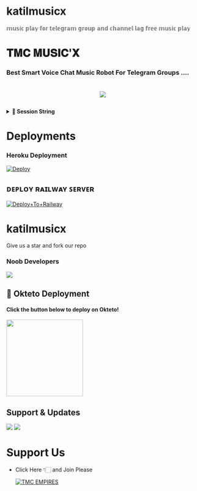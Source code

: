 # katilmusicx
𝕞𝕦𝕤𝕚𝕔 𝕡𝕝𝕒𝕪 𝕗𝕠𝕣 𝕥𝕖𝕝𝕖𝕘𝕣𝕒𝕞 𝕘𝕣𝕠𝕦𝕡 𝕒𝕟𝕕 𝕔𝕙𝕒𝕟𝕟𝕖𝕝 𝕝𝕒𝕘 𝕗𝕣𝕖𝕖 𝕞𝕦𝕤𝕚𝕔 𝕡𝕝𝕒𝕪

#  𝐓𝐌𝐂 𝐌𝐔𝐒𝐈𝐂'𝐗

### Best Smart Voice Chat Music Robot For Telegram Groups ....

# <p align="center"><a href="https://github.com/bhumiharsaurabh/katilmusicx"><img src="https://github-readme-stats.vercel.app/api/pin?username=bhumiharsaurabh&show_icons=true&theme=dracula&hide_border=true&repo=katilmusicx"></a></p>
<p align="center">

  <details>
<summary><b>🔗 Session String</b></summary>
<br>

> You'll need a [API_ID](https://my.telegram.org/auth) & [API_HASH](https://my.telegram.org/auth) in order to generate pyrogram session string. 
> Always remember to use good API combo else your account could be deleted.

<h4> Generate Session via Telegram Bot: </h4>    
<p><a href="https://t.me/TmcStringGenBot"><img src="https://img.shields.io/badge/Generate%20On%20Bot-blueviolet?style=for-the-badge&logo=Telegram" width="350""/></a></p>

</details>

  
  
# Deployments
  
### Heroku Deployment
  
  [![Deploy](https://www.herokucdn.com/deploy/button.svg)](https://heroku.com/deploy?template=https://github.com/Katilkunjan/katilmusicx-1)

 





 
  ## ᴅᴇᴘʟᴏʏ ʀᴀɪʟᴡᴀʏ ꜱᴇʀᴠᴇʀ </h4>

[![Deploy+To+Railway](https://railway.app/button.svg)](https://railway.app/new/template?template=https://github.com/Katilkunjan/katilmusicx-1&envs=SESSION_NAME,BOT_TOKEN,BOT_NAME,API_ID,API_HASH,SUDO_USERS,DURATION_LIMIT)

  

  
# katilmusicx
Give us a star and fork our repo
  
  
  
### Noob Developers 
  
<a href="https://t.me/tera_baap_katil"><img src="https://img.shields.io/badge/KATIL-ReD.svg?style=for-the-badge&logo=Python"></a> 
  
  

## 🚀 Okteto Deployment

<h4>Click the button below to deploy on Okteto!</h4>
<a href="https://cloud.okteto.com/deploy?repository=https://github.com/bhumiharsaurabh/katilmusicx"><img src="https://img.shields.io/badge/Deploy%20To%20Okteto-informational?style=for-the-badge&logo=Okteto" width="200""/></a>

## Support & Updates 
<a href="https://t.me/FULL_MASTI_CLUBS"><img src="https://img.shields.io/badge/Join-Group%20Support-blue.svg?style=for-the-badge&logo=Telegram"></a> <a href="https://t.me/HEARTBROKENPERSON1"><img src="https://img.shields.io/badge/Join-Updates%20Channel-blue.svg?style=for-the-badge&logo=Telegram"></a>
  
# Support Us
  
  
- Click Here 👇🏻 and Join Please
  
  [![TMC EMPIRES](https://telegra.ph/file/13fba0e9d76c406ae9ce2.jpg)](https://t.me/TMC_EMPIRES)
